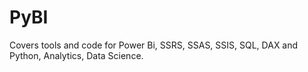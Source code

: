 # PyBI
Covers tools and code for Power Bi, SSRS, SSAS, SSIS, SQL, DAX and Python, Analytics, Data Science.
